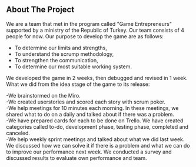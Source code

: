 ## About The Project
We are a team that met in the program called "Game Entrepreneurs" supported by a ministry of the Republic of Turkey. Our team consists of 4 people for now. Our purpose to develop the game are as follows:

* To determine our limits and strengths,  
* To understand the scrump methodology,  
* To strengthen the communication,  
* To determine our most suitable working system.  

We developed the game in 2 weeks, then debugged and revised in 1 week.
What we did from the idea stage of the game to its release:

-We brainstormed on the Miro.  
-We created userstories and scored each story with scrum poker.  
-We help meetings for 10 minutes each morning. In these meetings, we shared what to do on a daily and talked about if there was a problem.  
-We have prepared cards for each to be done on Trello. We have created categories called to-do, development phase, testing phase, completed and canceled.  
-We help weekly sprint meetings and talked about what we did last week. We discussed how we can solve it if there is a problem and what we can do to improve our performance next week. We conducted a survey and discussed results to evaluate own performance and team.
